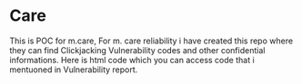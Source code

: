 # Care
This is POC for m.care, For m. care reliability i have created this repo where they can find Clickjacking Vulnerability codes and other confidential informations.
Here is html code which you can access code that i mentuoned in Vulnerability report.
